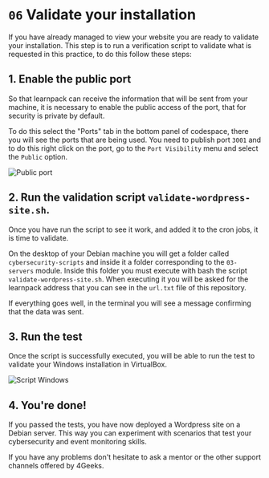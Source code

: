 # `06` Validate your installation

If you have already managed to view your website you are ready to validate your installation. This step is to run a verification script to validate what is requested in this practice, to do this follow these steps:

## 1. Enable the public port

So that learnpack can receive the information that will be sent from your machine, it is necessary to enable the public access of the port, that for security is private by default.

To do this select the "Ports" tab in the bottom panel of codespace, there you will see the ports that are being used. You need to publish port `3001` and to do this right click on the port, go to the `Port Visibility` menu and select the `Public` option.

![Public port](../../../../.learn/assets/public-ports.png)

## 2. Run the validation script `validate-wordpress-site.sh`.

Once you have run the script to see it work, and added it to the cron jobs, it is time to validate.

On the desktop of your Debian machine you will get a folder called `cybersecurity-scripts` and inside it a folder corresponding to the `03-servers` module. Inside this folder you must execute with bash the script `validate-wordpress-site.sh`. When executing it you will be asked for the learnpack address that you can see in the `url.txt` file of this repository.

If everything goes well, in the terminal you will see a message confirming that the data was sent.

## 3. Run the test

Once the script is successfully executed, you will be able to run the test to validate your Windows installation in VirtualBox.

![Script Windows](../../../../.learn/assets/script-test.png)

## 4. You're done!

If you passed the tests, you have now deployed a Wordpress site on a Debian server. This way you can experiment with scenarios that test your cybersecurity and event monitoring skills.

If you have any problems don't hesitate to ask a mentor or the other support channels offered by 4Geeks.